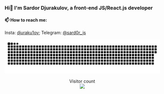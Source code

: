 ### Hi👋 I'm Sardor Djurakulov, a front-end JS/React.js developer 

#### 📫 How to reach me: 
 Insta:
 [djuraku1ov](https://www.instagram.com/djuraku1ov/);
 Telegram:
 [@sard0r_js](https://t.me/sard0r_js)

<a href=#><img src="contributions.svg"></a>

<p align="center"> 
  Visitor count<br>
  <img src="https://profile-counter.glitch.me/djurakulov14/count.svg" />
</p>
<!--
**djurakulov14/djurakulov14** is a ✨ _special_ ✨ repository because its `README.md` (this file) appears on your GitHub profile.

Here are some ideas to get you started:

- 🔭 I’m currently working on ...
- 🌱 I’m currently learning ...
- 👯 I’m looking to collaborate on ...
- 🤔 I’m looking for help with ...
- 💬 Ask me about ...

- 😄 Pronouns: ...
- ⚡ Fun fact: ...
-->
